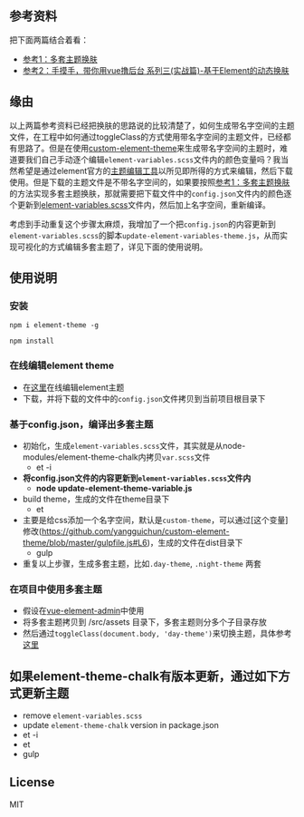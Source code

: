 ## 参考资料
把下面两篇结合着看：
- [参考1：多套主题换肤](https://panjiachen.gitee.io/vue-element-admin-site/zh/guide/advanced/theme.html#多套主题换肤)
- [参考2：手摸手，带你用vue撸后台 系列三(实战篇)-基于Element的动态换肤](https://juejin.im/post/593121aa0ce4630057f70d35)


## 缘由
以上两篇参考资料已经把换肤的思路说的比较清楚了，如何生成带名字空间的主题文件，在工程中如何通过toggleClass的方式使用带名字空间的主题文件，已经都有思路了。但是在使用[custom-element-theme](https://github.com/PanJiaChen/custom-element-theme)来生成带名字空间的主题时，难道要我们自己手动逐个编辑`element-variables.scss`文件内的颜色变量吗？我当然希望是通过element官方的[主题编辑工具](https://element.eleme.cn/#/zh-CN/theme)以所见即所得的方式来编辑，然后下载使用。但是下载的主题文件是不带名字空间的，如果要按照[参考1：多套主题换肤](https://panjiachen.gitee.io/vue-element-admin-site/zh/guide/advanced/theme.html#多套主题换肤)的方法实现多套主题换肤，那就需要把下载文件中的`config.json`文件内的颜色逐个更新到[element-variables.scss](https://github.com/yangguichun/custom-element-theme/blob/master/element-variables.scss)文件内，然后加上名字空间，重新编译。

考虑到手动重复这个步骤太麻烦，我增加了一个把`config.json`的内容更新到`element-variables.scss`的脚本`update-element-variables-theme.js`，从而实现可视化的方式编辑多套主题了，详见下面的使用说明。


## 使用说明
### 安装
```shell
npm i element-theme -g

npm install
```

### 在线编辑element theme
- 在[这里](https://element.eleme.cn/#/zh-CN/theme)在线编辑element主题
- 下载，并将下载的文件中的`config.json`文件拷贝到当前项目根目录下

### 基于config.json，编译出多套主题
- 初始化，生成`element-variables.scss`文件，其实就是从node-modules/element-theme-chalk内拷贝`var.scss`文件
  - et -i
- **将config.json文件的内容更新到`element-variables.scss`文件内**  
  - **node update-element-theme-variable.js**
- build theme，生成的文件在theme目录下
  - et
- 主要是给css添加一个名字空间，默认是`custom-theme`，可以通过[这个变量]修改(https://github.com/yangguichun/custom-element-theme/blob/master/gulpfile.js#L6)，生成的文件在dist目录下
  - gulp
- 重复以上步骤，生成多套主题，比如`.day-theme`, `.night-theme` 两套

### 在项目中使用多套主题
- 假设在[vue-element-admin](https://github.com/PanJiaChen/vue-element-admin)中使用
- 将多套主题拷贝到 /src/assets 目录下，多套主题则分多个子目录存放
- 然后通过`toggleClass(document.body, 'day-theme')`来切换主题，具体参考[这里](https://github.com/PanJiaChen/vue-element-admin/blob/master/src/views/theme/index.vue#L97)


## 如果element-theme-chalk有版本更新，通过如下方式更新主题
- remove `element-variables.scss`
- update `element-theme-chalk` version in package.json
- et -i
- et
- gulp

## License
MIT
